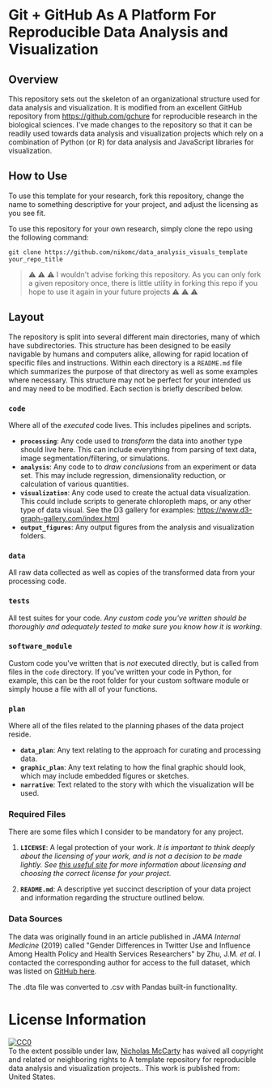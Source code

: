 # Git + GitHub As A Platform For Reproducible Data Analysis and Visualization

## Overview
This repository sets out the skeleton of an organizational structure used for data analysis and visualization. It is modified from an excellent GitHub repository from https://github.com/gchure for reproducible research in the biological sciences. I've made changes to the repository so that it can be readily used towards data analysis and visualization projects which rely on a combination of Python (or R) for data analysis and JavaScript libraries for visualization.

## How to Use
To use this template for your research, fork this repository, change the name
to something descriptive for your project, and adjust the licensing as you
see fit.

To use this repository for your own research, simply clone the repo using the following command:

```
git clone https://github.com/nikomc/data_analysis_visuals_template your_repo_title
```

> :warning: :warning: :warning: I wouldn't advise forking this repository. As you can only fork a given repository once, there is little utility in forking this repo if you hope to use it again in your future projects :warning: :warning: :warning:

## Layout

The repository is split into several different main directories, many of which have subdirectories. This structure has been designed to be easily navigable by humans and computers alike, allowing for rapid location of specific files and instructions. Within each directory is a `README.md` file which summarizes the purpose of that directory as well as some examples where necessary. This structure may not be perfect for your intended us and may need to be modified. Each section is briefly described below. 

### **`code`** 
Where all of the *executed* code lives. This includes pipelines and scripts. 
 * **`processing`**: Any code used to *transform* the data into another type should live here. This can include everything from parsing of text data, image segmentation/filtering, or simulations.
 * **`analysis`**: Any code to to *draw conclusions* from an experiment or data set. This may include regression, dimensionality reduction, or calculation of various quantities.
 * **`visualization`**: Any code used to create the actual data visualization. This could include scripts to generate chloropleth maps, or any other type of data visual. See the D3 gallery for examples: https://www.d3-graph-gallery.com/index.html
 * **`output_figures`**: Any output figures from the analysis and visualization folders.

### **`data`** 
All raw data collected as well as copies of the transformed data from your processing code. 

### **`tests`** 
All test suites for your code. *Any custom code you've written should be thoroughly and adequately tested to make sure you know how it is working.*

### **`software_module`** 
Custom code you've written that is *not* executed directly, but is called from files in the `code` directory. If you've written your code in Python, for example, this can be the root folder for your custom software module or simply house a file with all of your functions. 

### **`plan`** 
Where all of the files related to the planning phases of the data project reside.
 * **`data_plan`**: Any text relating to the approach for curating and processing data.
 * **`graphic_plan`**: Any text relating to how the final graphic should look, which may include embedded figures or sketches.
 * **`narrative`**: Text related to the story with which the visualization will be used.
 
### Required Files
There are some files which I consider to be mandatory for any project.

1. **`LICENSE`**: A legal protection of your work. *It is important to think deeply about the licensing of your work, and is not a decision to be made lightly. See [this useful site](https://choosealicense.com/) for more information about licensing and choosing the correct license for your project.*

2. **`README.md`**: A descriptive yet succinct description of your data project and information regarding the structure outlined below.


### Data Sources
The data was originally found in an article published in _JAMA Internal Medicine_ (2019) called "Gender Differences in Twitter Use and Influence Among Health Policy and Health Services Researchers" by Zhu, J.M. _et al._ I contacted the corresponding author for access to the full dataset, which was listed on [GitHub here](https://github.com/rwerner-upenn/Gender-Differences-in-Twitter-Use-and-Influence-Among-Health-Policy-and-Health-ServicesResearchers/blob/master/twitter2018_Werner_JAMAIM_publicuse.dta).

The .dta file was converted to .csv with Pandas built-in functionality.


# License Information

<p xmlns:dct="http://purl.org/dc/terms/" xmlns:vcard="http://www.w3.org/2001/vcard-rdf/3.0#">
  <a rel="license"
     href="http://creativecommons.org/publicdomain/zero/1.0/">
    <img src="http://i.creativecommons.org/p/zero/1.0/88x31.png" style="border-style: none;" alt="CC0" />
  </a>
  <br />
  To the extent possible under law,
  <a rel="dct:publisher"
     href="github.com/nikomc/data_analysis_visuals_template">
    <span property="dct:title">Nicholas McCarty</span></a>
  has waived all copyright and related or neighboring rights to
  <span property="dct:title">A template repository for reproducible data analysis and visualization projects.</span>.
This work is published from:
<span property="vcard:Country" datatype="dct:ISO3166"
      content="US" about="github.com/gchure/reproducible_research">
  United States</span>.
</p>
